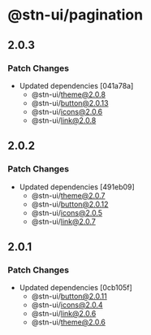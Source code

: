 # @stn-ui/pagination

## 2.0.3

### Patch Changes

- Updated dependencies [041a78a]
  - @stn-ui/theme@2.0.8
  - @stn-ui/button@2.0.13
  - @stn-ui/icons@2.0.6
  - @stn-ui/link@2.0.8

## 2.0.2

### Patch Changes

- Updated dependencies [491eb09]
  - @stn-ui/theme@2.0.7
  - @stn-ui/button@2.0.12
  - @stn-ui/icons@2.0.5
  - @stn-ui/link@2.0.7

## 2.0.1

### Patch Changes

- Updated dependencies [0cb105f]
  - @stn-ui/button@2.0.11
  - @stn-ui/icons@2.0.4
  - @stn-ui/link@2.0.6
  - @stn-ui/theme@2.0.6
